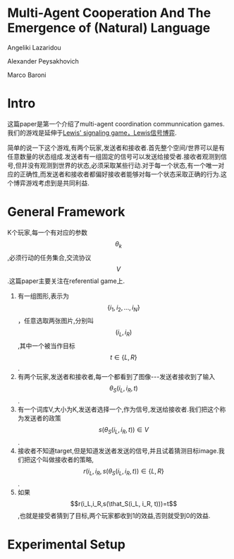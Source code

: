 # Multi-Agent Cooperation And The Emergence of (Natural) Language

Angeliki Lazaridou

Alexander Peysakhovich

Marco Baroni

# Intro

这篇paper是第一个介绍了multi-agent coordination communnication games.我们的游戏是延伸于[Lewis' signaling game，Lewis信号博弈](https://en.wikipedia.org/wiki/Lewis_signaling_game).

简单的说一下这个游戏,有两个玩家,发送者和接收者.首先整个空间/世界可以是有任意数量的状态组成.发送者有一组固定的信号可以发送给接受者.接收者观测到信号,但并没有观测到世界的状态,必须采取某些行动.对于每一个状态,有一个唯一对应的正确性,而发送者和接收者都偏好接收者能够对每一个状态采取正确的行为.这个博弈游戏考虑到是共同利益.

# General Framework

K个玩家,每一个有对应的参数$$\theta_k$$,必须行动的任务集合,交流协议$$V$$.这篇paper主要关注在referential game上.

1. 有一组图形,表示为$$\{ i_1, i_2, ..., i_N \}$$，任意选取两张图片,分别叫$$(i_L, i_R)$$,其中一个被当作目标 $$t \in \{L, R\}$$.
2. 有两个玩家,发送者和接收者,每一个都看到了图像---发送者接收到了输入 $$\theta_S(i_L, i_R, t)$$.
3. 有一个词库V,大小为K,发送者选择一个,作为信号,发送给接收者.我们把这个称为发送者的政策 $$s(\theta_S(i_L, i_R, t)) \in V$$.
4. 接收者不知道target,但是知道发送者发送的信号,并且试着猜测目标image.我们把这个叫做接收者的策略,$$r(i_L, i_R, s(\theta_S(i_L, i_R, t)) \in \{ L, R \}$$.
5. 如果$$r(i_L,i_R,s(\that_S(i_L, i_R, t)))=t$$,也就是接受者猜到了目标,两个玩家都收到1的效益,否则就受到0的效益.

# Experimental Setup

